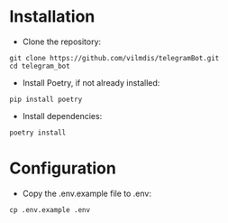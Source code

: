 # Installation

- Clone the repository:
```
git clone https://github.com/vilmdis/telegramBot.git
cd telegram_bot
```
- Install Poetry, if not already installed:
```
pip install poetry
```
- Install dependencies:
```
poetry install
```
# Configuration

- Copy the .env.example file to .env:
```
cp .env.example .env
```
